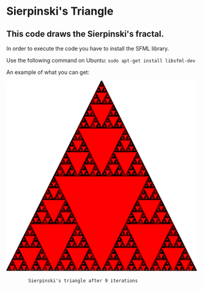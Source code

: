 # Sierpinski's Triangle
## This code draws the Sierpinski's fractal.

In order to execute the code you have to install the SFML library.

Use the following command on Ubuntu: ``sudo apt-get install libsfml-dev``

An example of what you can get:

<img src="triangle_sierpinski.png" alt="Sierpinski's Triangle after 9 iterations"/>

            Sierpinski's triangle after 9 iterations

